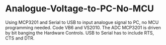 # Analogue-Voltage-to-PC-No-MCU
Using MCP3201 and Serial to USB to input analogue signal to PC, no MCU programming needed.
Code VB6 and VS2010. The ADC MCP3201 is driven by bit banging the Hardware Controls.
USB to Serial has to include RTS, CTS and DTR.
